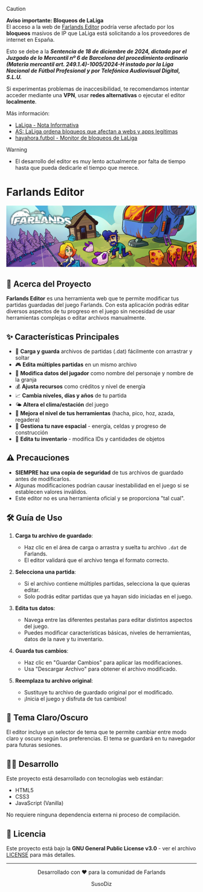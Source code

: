 > [!CAUTION]
> **Aviso importante: Bloqueos de LaLiga**  
> El acceso a la web de [Farlands Editor](https://farlands-editor.susodiz.com) podría verse afectado por los **bloqueos** masivos de IP que LaLiga está solicitando a los proveedores de internet en España.  
> 
> Esto se debe a la **_Sentencia de 18 de diciembre de 2024, dictada por el Juzgado de lo Mercantil nº 6 de Barcelona del procedimiento ordinario (Materia mercantil art. 249.1.4)-1005/2024-H instado por la Liga Nacional de Fútbol Profesional y por Telefónica Audiovisual Digital, S.L.U._**
> 
> Si experimentas problemas de inaccesibilidad, te recomendamos intentar acceder mediante una **VPN**, usar **redes alternativas** o ejecutar el editor **localmente**.  
>
> Más información:  
> - [LaLiga - Nota Informativa](https://www.laliga.com/noticias/nota-informativa-en-relacion-con-el-bloqueo-de-ips-durante-las-ultimas-jornadas-de-laliga-ea-sports-vinculadas-a-las-practicas-ilegales-de-cloudflare)
> - [AS: LaLiga ordena bloqueos que afectan a webs y apps legítimas](https://as.com/meristation/betech/ni-steam-ni-x-twitter-laliga-ordena-bloqueos-que-afectan-aleatoriamente-a-webs-y-aplicaciones-n/)
> - [hayahora.futbol - Monitor de bloqueos de LaLiga](https://hayahora.futbol)

> [!WARNING]
> - El desarrollo del editor es muy lento actualmente por falta de tiempo hasta que pueda dedicarle el tiempo que merece.

# Farlands Editor

![Logo de Farlands Editor](./assets/readme/farlands-banner.jpg)

## 🚀 Acerca del Proyecto

**Farlands Editor** es una herramienta web que te permite modificar tus partidas guardadas del juego Farlands. Con esta aplicación podrás editar diversos aspectos de tu progreso en el juego sin necesidad de usar herramientas complejas o editar archivos manualmente.

## ✨ Características Principales

- 💾 **Carga y guarda** archivos de partidas (.dat) fácilmente con arrastrar y soltar
- 🎮 **Edita múltiples partidas** en un mismo archivo
- 👤 **Modifica datos del jugador** como nombre del personaje y nombre de la granja
- 💰 **Ajusta recursos** como créditos y nivel de energía
- 📈 **Cambia niveles, días y años** de tu partida
- 🌤️ **Altera el clima/estación** del juego
- 🔨 **Mejora el nivel de tus herramientas** (hacha, pico, hoz, azada, regadera)
- 🚀 **Gestiona tu nave espacial** - energía, celdas y progreso de construcción
- 🎒 **Edita tu inventario** - modifica IDs y cantidades de objetos

## ⚠️ Precauciones

- **SIEMPRE haz una copia de seguridad** de tus archivos de guardado antes de modificarlos.
- Algunas modificaciones podrían causar inestabilidad en el juego si se establecen valores inválidos.
- Este editor no es una herramienta oficial y se proporciona "tal cual".

## 🛠️ Guía de Uso

1. **Carga tu archivo de guardado**:
   - Haz clic en el área de carga o arrastra y suelta tu archivo `.dat` de Farlands.
   - El editor validará que el archivo tenga el formato correcto.

2. **Selecciona una partida**:
   - Si el archivo contiene múltiples partidas, selecciona la que quieras editar.
   - Solo podrás editar partidas que ya hayan sido iniciadas en el juego.

3. **Edita tus datos**:
   - Navega entre las diferentes pestañas para editar distintos aspectos del juego.
   - Puedes modificar características básicas, niveles de herramientas, datos de la nave y tu inventario.

4. **Guarda tus cambios**:
   - Haz clic en "Guardar Cambios" para aplicar las modificaciones.
   - Usa "Descargar Archivo" para obtener el archivo modificado.

5. **Reemplaza tu archivo original**:
   - Sustituye tu archivo de guardado original por el modificado.
   - ¡Inicia el juego y disfruta de tus cambios!

## 🔄 Tema Claro/Oscuro

El editor incluye un selector de tema que te permite cambiar entre modo claro y oscuro según tus preferencias. El tema se guardará en tu navegador para futuras sesiones.

## 🧑‍💻 Desarrollo

Este proyecto está desarrollado con tecnologías web estándar:
- HTML5
- CSS3
- JavaScript (Vanilla)

No requiere ninguna dependencia externa ni proceso de compilación.

## 📝 Licencia

Este proyecto está bajo la **GNU General Public License v3.0** - ver el archivo [LICENSE](LICENSE) para más detalles.

---

<div align="center">
  <p>Desarrollado con ❤️ para la comunidad de Farlands</p>
  <p>SusoDiz</p>
</div>
